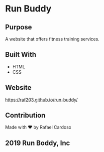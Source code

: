 # Run Buddy

## Purpose
A website that offers fitness training services.

## Built With
* HTML
* CSS

## Website
https://raf203.github.io/run-buddy/

## Contribution
Made with ❤️ by Rafael Cardoso

## 2019 Run Boddy, Inc
